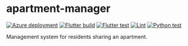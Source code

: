 # apartment-manager

[![Azure deployment](https://github.com/Serious-senpai/resident-manager/actions/workflows/deploy.yml/badge.svg)](https://github.com/Serious-senpai/resident-manager/actions/workflows/deploy.yml)
[![Flutter build](https://github.com/Serious-senpai/resident-manager/actions/workflows/build.yml/badge.svg)](https://github.com/Serious-senpai/resident-manager/actions/workflows/build.yml)
[![Flutter test](https://github.com/Serious-senpai/resident-manager/actions/workflows/flutter-test.yml/badge.svg)](https://github.com/Serious-senpai/resident-manager/actions/workflows/flutter-test.yml)
[![Lint](https://github.com/Serious-senpai/resident-manager/actions/workflows/lint.yml/badge.svg)](https://github.com/Serious-senpai/resident-manager/actions/workflows/lint.yml)
[![Python test](https://github.com/Serious-senpai/resident-manager/actions/workflows/python-test.yml/badge.svg)](https://github.com/Serious-senpai/resident-manager/actions/workflows/python-test.yml)

Management system for residents sharing an apartment.
